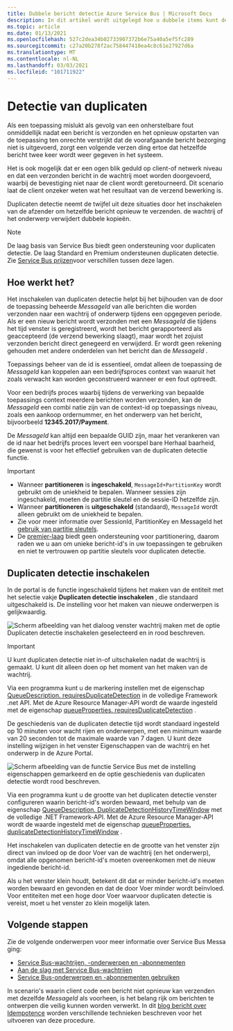 ```yaml
---
title: Dubbele bericht detectie Azure Service Bus | Microsoft Docs
description: In dit artikel wordt uitgelegd hoe u dubbele items kunt detecteren in Azure Service Bus berichten. Het duplicaat bericht kan worden genegeerd en verwijderd.
ms.topic: article
ms.date: 01/13/2021
ms.openlocfilehash: 527c2dea34b02733907372b6e75a40a5ef5fc289
ms.sourcegitcommit: c27a20b278f2ac758447418ea4c8c61e27927d6a
ms.translationtype: MT
ms.contentlocale: nl-NL
ms.lasthandoff: 03/03/2021
ms.locfileid: "101711922"
---
```

# <a name="duplicate-detection"></a>Detectie van duplicaten

Als een toepassing mislukt als gevolg van een onherstelbare fout onmiddellijk nadat een bericht is verzonden en het opnieuw opstarten van de toepassing ten onrechte verstrijkt dat de voorafgaande bericht bezorging niet is uitgevoerd, zorgt een volgende verzen ding ertoe dat hetzelfde bericht twee keer wordt weer gegeven in het systeem.

Het is ook mogelijk dat er een ogen blik geduld op client-of netwerk niveau en dat een verzonden bericht in de wachtrij moet worden doorgevoerd, waarbij de bevestiging niet naar de client wordt geretourneerd. Dit scenario laat de client onzeker weten wat het resultaat van de verzend bewerking is.

Duplicaten detectie neemt de twijfel uit deze situaties door het inschakelen van de afzender om hetzelfde bericht opnieuw te verzenden. de wachtrij of het onderwerp verwijdert dubbele kopieën.

> [!NOTE]
> De laag basis van Service Bus biedt geen ondersteuning voor duplicaten detectie. De laag Standard en Premium ondersteunen duplicaten detectie. Zie [Service Bus prijzen](https://azure.microsoft.com/pricing/details/service-bus/)voor verschillen tussen deze lagen.

## <a name="how-it-works"></a>Hoe werkt het? 
Het inschakelen van duplicaten detectie helpt bij het bijhouden van de door de toepassing beheerde *MessageId* van alle berichten die worden verzonden naar een wachtrij of onderwerp tijdens een opgegeven periode. Als er een nieuw bericht wordt verzonden met een *MessageId* die tijdens het tijd venster is geregistreerd, wordt het bericht gerapporteerd als geaccepteerd (de verzend bewerking slaagt), maar wordt het zojuist verzonden bericht direct genegeerd en verwijderd. Er wordt geen rekening gehouden met andere onderdelen van het bericht dan de *MessageId* .

Toepassings beheer van de id is essentieel, omdat alleen de toepassing de *MessageId* kan koppelen aan een bedrijfsproces context van waaruit het zoals verwacht kan worden geconstrueerd wanneer er een fout optreedt.

Voor een bedrijfs proces waarbij tijdens de verwerking van bepaalde toepassings context meerdere berichten worden verzonden, kan de *MessageId* een combi natie zijn van de context-id op toepassings niveau, zoals een aankoop ordernummer, en het onderwerp van het bericht, bijvoorbeeld **12345.2017/Payment**.

De *MessageId* kan altijd een bepaalde GUID zijn, maar het verankeren van de id naar het bedrijfs proces levert een voorspel bare Herhaal baarheid, die gewenst is voor het effectief gebruiken van de duplicaten detectie functie.

> [!IMPORTANT]
>- Wanneer **partitioneren** is **ingeschakeld**, `MessageId+PartitionKey` wordt gebruikt om de uniekheid te bepalen. Wanneer sessies zijn ingeschakeld, moeten de partitie sleutel en de sessie-ID hetzelfde zijn. 
>- Wanneer **partitioneren** is **uitgeschakeld** (standaard), `MessageId` wordt alleen gebruikt om de uniekheid te bepalen.
>- Zie voor meer informatie over SessionId, PartitionKey en MessageId het [gebruik van partitie sleutels](service-bus-partitioning.md#use-of-partition-keys).
>- De [premier-laag](service-bus-premium-messaging.md) biedt geen ondersteuning voor partitionering, daarom raden we u aan om unieke bericht-id's in uw toepassingen te gebruiken en niet te vertrouwen op partitie sleutels voor duplicaten detectie. 


## <a name="enable-duplicate-detection"></a>Duplicaten detectie inschakelen

In de portal is de functie ingeschakeld tijdens het maken van de entiteit met het selectie vakje **Duplicaten detectie inschakelen** , die standaard uitgeschakeld is. De instelling voor het maken van nieuwe onderwerpen is gelijkwaardig.

![Scherm afbeelding van het dialoog venster wachtrij maken met de optie Duplicaten detectie inschakelen geselecteerd en in rood beschreven.][1]

> [!IMPORTANT]
> U kunt duplicaten detectie niet in-of uitschakelen nadat de wachtrij is gemaakt. U kunt dit alleen doen op het moment van het maken van de wachtrij. 

Via een programma kunt u de markering instellen met de eigenschap [QueueDescription. requiresDuplicateDetection](/dotnet/api/microsoft.servicebus.messaging.queuedescription.requiresduplicatedetection#Microsoft_ServiceBus_Messaging_QueueDescription_RequiresDuplicateDetection) in de volledige Framework .net API. Met de Azure Resource Manager-API wordt de waarde ingesteld met de eigenschap [queueProperties. requiresDuplicateDetection](/azure/templates/microsoft.servicebus/namespaces/queues#property-values) .

De geschiedenis van de duplicaten detectie tijd wordt standaard ingesteld op 10 minuten voor wacht rijen en onderwerpen, met een minimum waarde van 20 seconden tot de maximale waarde van 7 dagen. U kunt deze instelling wijzigen in het venster Eigenschappen van de wachtrij en het onderwerp in de Azure Portal.

![Scherm afbeelding van de functie Service Bus met de instelling eigenschappen gemarkeerd en de optie geschiedenis van duplicaten detectie wordt rood beschreven.][2]

Via een programma kunt u de grootte van het duplicaten detectie venster configureren waarin bericht-id's worden bewaard, met behulp van de eigenschap [QueueDescription. DuplicateDetectionHistoryTimeWindow](/dotnet/api/microsoft.servicebus.messaging.queuedescription.duplicatedetectionhistorytimewindow#Microsoft_ServiceBus_Messaging_QueueDescription_DuplicateDetectionHistoryTimeWindow) met de volledige .NET Framework-API. Met de Azure Resource Manager-API wordt de waarde ingesteld met de eigenschap [queueProperties. duplicateDetectionHistoryTimeWindow](/azure/templates/microsoft.servicebus/namespaces/queues#property-values) .

Het inschakelen van duplicaten detectie en de grootte van het venster zijn direct van invloed op de door Voer van de wachtrij (en het onderwerp), omdat alle opgenomen bericht-id's moeten overeenkomen met de nieuw ingediende bericht-id.

Als u het venster klein houdt, betekent dit dat er minder bericht-id's moeten worden bewaard en gevonden en dat de door Voer minder wordt beïnvloed. Voor entiteiten met een hoge door Voer waarvoor duplicaten detectie is vereist, moet u het venster zo klein mogelijk laten.

## <a name="next-steps"></a>Volgende stappen

Zie de volgende onderwerpen voor meer informatie over Service Bus Messa ging:

* [Service Bus-wachtrijen, -onderwerpen en -abonnementen](service-bus-queues-topics-subscriptions.md)
* [Aan de slag met Service Bus-wachtrijen](service-bus-dotnet-get-started-with-queues.md)
* [Service Bus-onderwerpen en -abonnementen gebruiken](service-bus-dotnet-how-to-use-topics-subscriptions.md)

In scenario's waarin client code een bericht niet opnieuw kan verzenden met dezelfde *MessageId* als voorheen, is het belang rijk om berichten te ontwerpen die veilig kunnen worden verwerkt. In dit [blog bericht over Idempotence](https://particular.net/blog/what-does-idempotent-mean) worden verschillende technieken beschreven voor het uitvoeren van deze procedure.

[1]: ./media/duplicate-detection/create-queue.png
[2]: ./media/duplicate-detection/queue-prop.png
